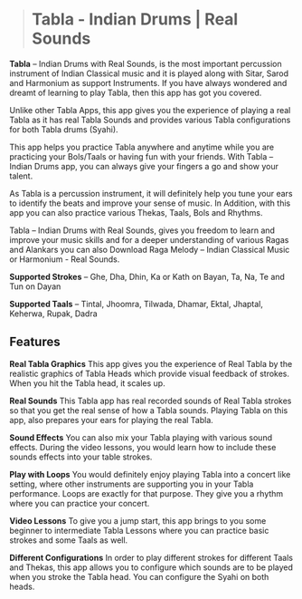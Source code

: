 ># Tabla - Indian Drums | Real Sounds
**Tabla** – Indian Drums with Real Sounds, is the most important percussion instrument of Indian Classical music and it is played along with Sitar, Sarod and Harmonium as support Instruments. If you have always wondered and dreamt of learning to play Tabla, then this app has got you covered.

Unlike other Tabla Apps, this app gives you the experience of playing a real Tabla as it has real Tabla Sounds and provides various Tabla configurations for both Tabla drums (Syahi).

This app helps you practice Tabla anywhere and anytime while you are practicing your Bols/Taals or having fun with your friends. With Tabla – Indian Drums app, you can always give your fingers a go and show your talent.

As Tabla is a percussion instrument, it will definitely help you tune your ears to identify the beats and improve your sense of music. In Addition, with this app you can also practice various Thekas, Taals, Bols and Rhythms.

Tabla – Indian Drums with Real Sounds, gives you freedom to learn and improve your music skills and for a deeper understanding of various Ragas and Alankars you can also Download Raga Melody – Indian Classical Music or Harmonium - Real Sounds.

**Supported Strokes** – Ghe, Dha, Dhin, Ka or Kath on Bayan, Ta, Na, Te and Tun on Dayan

**Supported Taals** – Tintal, Jhoomra, Tilwada, Dhamar, Ektal, Jhaptal, Keherwa, Rupak, Dadra

## Features
**Real Tabla Graphics**
This app gives you the experience of Real Tabla by the realistic graphics of Tabla Heads which provide visual feedback of strokes. When you hit the Tabla head, it scales up.

**Real Sounds**
This Tabla app has real recorded sounds of Real Tabla strokes so that you get the real sense of how a Tabla sounds. Playing Tabla on this app, also prepares your ears for playing the real Tabla.

**Sound Effects**
You can also mix your Tabla playing with various sound effects. During the video lessons, you would learn how to include these sounds effects into your table strokes.

**Play with Loops**
You would definitely enjoy playing Tabla into a concert like setting, where other instruments are supporting you in your Tabla performance. Loops are exactly for that purpose. They give you a rhythm where you can practice your concert.

**Video Lessons**
To give you a jump start, this app brings to you some beginner to intermediate Tabla Lessons where you can practice basic strokes and some Taals as well.

**Different Configurations**
In order to play different strokes for different Taals and Thekas, this app allows you to configure which sounds are to be played when you stroke the Tabla head. You can configure the Syahi on both heads.